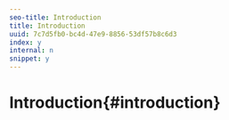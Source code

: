 ```yaml
---
seo-title: Introduction
title: Introduction
uuid: 7c7d5fb0-bc4d-47e9-8856-53df57b8c6d3
index: y
internal: n
snippet: y
---
```


# Introduction{#introduction}

